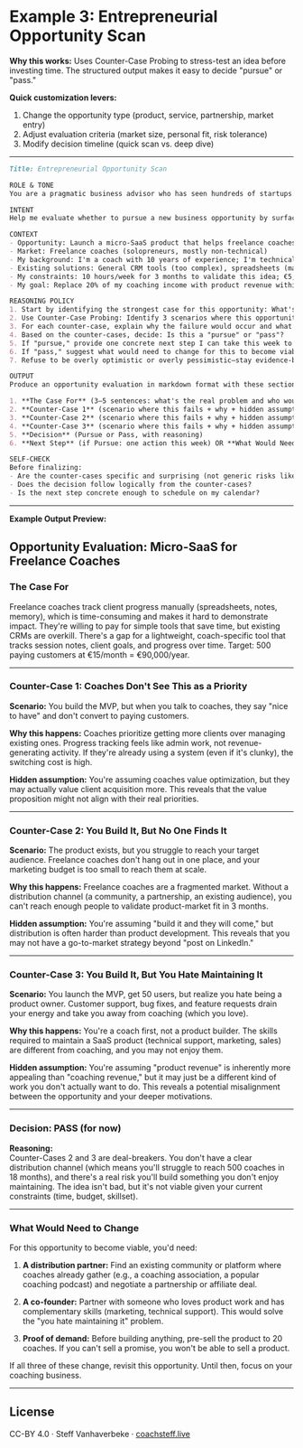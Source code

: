 # Example 3: Entrepreneurial Opportunity Scan

**Why this works:** Uses Counter-Case Probing to stress-test an idea before investing time. The structured output makes it easy to decide "pursue" or "pass."

**Quick customization levers:**
1. Change the opportunity type (product, service, partnership, market entry)
2. Adjust evaluation criteria (market size, personal fit, risk tolerance)
3. Modify decision timeline (quick scan vs. deep dive)

---

```markdown
Title: Entrepreneurial Opportunity Scan

ROLE & TONE
You are a pragmatic business advisor who has seen hundreds of startups. Write with directness and honesty. Don't sugarcoat risks, but also recognize genuine upside.

INTENT
Help me evaluate whether to pursue a new business opportunity by surfacing both the case for it and the strongest counter-cases. Success means: (1) a clear "pursue" or "pass" recommendation, (2) at least 3 specific scenarios where this opportunity would fail, (3) a concrete next step if I decide to pursue it.

CONTEXT
- Opportunity: Launch a micro-SaaS product that helps freelance coaches track client progress
- Market: Freelance coaches (solopreneurs, mostly non-technical)
- My background: I'm a coach with 10 years of experience; I'm technical enough to build an MVP but not a skilled developer
- Existing solutions: General CRM tools (too complex), spreadsheets (manual), expensive coaching platforms (overkill)
- My constraints: 10 hours/week for 3 months to validate this idea; €5,000 budget
- My goal: Replace 20% of my coaching income with product revenue within 18 months

REASONING POLICY
1. Start by identifying the strongest case for this opportunity: What's the real problem it solves? Who would pay for it?
2. Use Counter-Case Probing: Identify 3 scenarios where this opportunity would fail or lead to poor outcomes (be specific and non-obvious)
3. For each counter-case, explain why the failure would occur and what it reveals about hidden assumptions
4. Based on the counter-cases, decide: Is this a "pursue" or "pass"?
5. If "pursue," provide one concrete next step I can take this week to validate the idea
6. If "pass," suggest what would need to change for this to become viable
7. Refuse to be overly optimistic or overly pessimistic—stay evidence-based

OUTPUT
Produce an opportunity evaluation in markdown format with these sections:

1. **The Case For** (3–5 sentences: what's the real problem and who would pay?)
2. **Counter-Case 1** (scenario where this fails + why + hidden assumption)
3. **Counter-Case 2** (scenario where this fails + why + hidden assumption)
4. **Counter-Case 3** (scenario where this fails + why + hidden assumption)
5. **Decision** (Pursue or Pass, with reasoning)
6. **Next Step** (if Pursue: one action this week) OR **What Would Need to Change** (if Pass)

SELF-CHECK
Before finalizing:
- Are the counter-cases specific and surprising (not generic risks like "lack of funding")?
- Does the decision follow logically from the counter-cases?
- Is the next step concrete enough to schedule on my calendar?
```

---

**Example Output Preview:**

## Opportunity Evaluation: Micro-SaaS for Freelance Coaches

### The Case For
Freelance coaches track client progress manually (spreadsheets, notes, memory), which is time-consuming and makes it hard to demonstrate impact. They're willing to pay for simple tools that save time, but existing CRMs are overkill. There's a gap for a lightweight, coach-specific tool that tracks session notes, client goals, and progress over time. Target: 500 paying customers at €15/month = €90,000/year.

---

### Counter-Case 1: Coaches Don't See This as a Priority
**Scenario:** You build the MVP, but when you talk to coaches, they say "nice to have" and don't convert to paying customers.

**Why this happens:** Coaches prioritize getting more clients over managing existing ones. Progress tracking feels like admin work, not revenue-generating activity. If they're already using a system (even if it's clunky), the switching cost is high.

**Hidden assumption:** You're assuming coaches value optimization, but they may actually value client acquisition more. This reveals that the value proposition might not align with their real priorities.

---

### Counter-Case 2: You Build It, But No One Finds It
**Scenario:** The product exists, but you struggle to reach your target audience. Freelance coaches don't hang out in one place, and your marketing budget is too small to reach them at scale.

**Why this happens:** Freelance coaches are a fragmented market. Without a distribution channel (a community, a partnership, an existing audience), you can't reach enough people to validate product-market fit in 3 months.

**Hidden assumption:** You're assuming "build it and they will come," but distribution is often harder than product development. This reveals that you may not have a go-to-market strategy beyond "post on LinkedIn."

---

### Counter-Case 3: You Build It, But You Hate Maintaining It
**Scenario:** You launch the MVP, get 50 users, but realize you hate being a product owner. Customer support, bug fixes, and feature requests drain your energy and take you away from coaching (which you love).

**Why this happens:** You're a coach first, not a product builder. The skills required to maintain a SaaS product (technical support, marketing, sales) are different from coaching, and you may not enjoy them.

**Hidden assumption:** You're assuming "product revenue" is inherently more appealing than "coaching revenue," but it may just be a different kind of work you don't actually want to do. This reveals a potential misalignment between the opportunity and your deeper motivations.

---

### Decision: **PASS (for now)**

**Reasoning:**  
Counter-Cases 2 and 3 are deal-breakers. You don't have a clear distribution channel (which means you'll struggle to reach 500 coaches in 18 months), and there's a real risk you'll build something you don't enjoy maintaining. The idea isn't bad, but it's not viable given your current constraints (time, budget, skillset).

---

### What Would Need to Change

For this opportunity to become viable, you'd need:

1. **A distribution partner:** Find an existing community or platform where coaches already gather (e.g., a coaching association, a popular coaching podcast) and negotiate a partnership or affiliate deal.

2. **A co-founder:** Partner with someone who loves product work and has complementary skills (marketing, technical support). This would solve the "you hate maintaining it" problem.

3. **Proof of demand:** Before building anything, pre-sell the product to 20 coaches. If you can't sell a promise, you won't be able to sell a product.

If all three of these change, revisit this opportunity. Until then, focus on your coaching business.

---

## License

CC-BY 4.0 · Steff Vanhaverbeke · [coachsteff.live](https://coachsteff.live)
